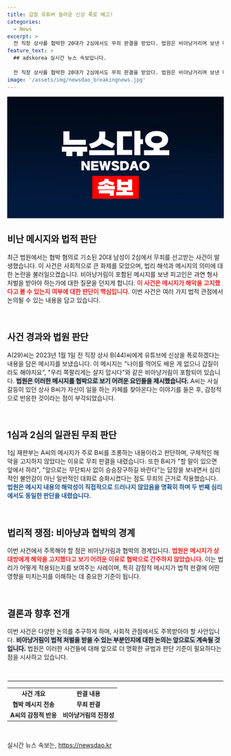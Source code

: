 ```yaml
---
title: 갑질 유튜버 놀라운 신상 폭로 예고!
categories:
  - News
excerpt: >
  전 직장 상사를 협박한 20대가 2심에서도 무죄 판결을 받았다. 법원은 비아냥거리며 보낸 메시지가 해악을 고지한 것으로 보지 않았다. 갈등 속 커뮤니케이션의 경계가 가려진 이번 사건의 뒷이야기가 궁금하다!
feature_text: >
  ## adskorea 실시간 뉴스 속보입니다.

  전 직장 상사를 협박한 20대가 2심에서도 무죄 판결을 받았다. 법원은 비아냥거리며 보낸 메시지가 해악을 고지한 것으로 보지 않았다. 갈등 속 커뮤니케이션의 경계가 가려진 이번 사건의 뒷이야기가 궁금하다!
image: '/assets/img/newsdao_breakingnews.jpg'
---
```


<p><img src="/assets/img/newsdao_breakingnews.jpg" alt="adskorea 속보" /></p>

<h2 data-ke-size="size26">비난 메시지와 법적 판단</h2>

<p data-ke-size="size16">최근 법원에서는 협박 혐의로 기소된 20대 남성이 2심에서 무죄를 선고받는 사건이 발생했습니다. 이 사건은 사회적으로 큰 화제를 모았으며, 법리 해석과 메시지의 의미에 대한 논란을 불러일으켰습니다. 비아냥거림이 포함된 메시지를 보낸 피고인은 과연 형사 처벌을 받아야 하는가에 대한 질문을 던지게 합니다. <b><span style="color: #ee2323;">이 사건은 메시지가 해악을 고지했다고 볼 수 있는지 여부에 대한 판단이 핵심입니다.</span></b> 이번 사건은 여러 가지 법적 관점에서 논의될 수 있는 내용을 담고 있습니다.</p>

<p data-ke-size="size16">&nbsp;</p>

<h2 data-ke-size="size26">사건 경과와 법원 판단</h2>

<p data-ke-size="size16">A(29)씨는 2023년 1월 1일 전 직장 상사 B(44)씨에게 유튜브에 신상을 폭로하겠다는 내용을 담은 메시지를 보냈습니다. 이 메시지는 "나이를 먹어도 배운 게 없으니 갑질이라도 해야지요", "우리 쪽팔리게는 살지 맙시다"와 같은 비아냥거림이 포함되어 있습니다. <b><span style="background-color: #21538527;">법원은 이러한 메시지를 협박으로 보기 어려운 요인들을 제시했습니다.</span></b> A씨는 사실 갈등이 있던 상사 B씨가 자신이 일을 하는 카페를 찾아온다는 이야기를 들은 후, 감정적으로 반응한 것이라는 점이 부각되었습니다.</p>

<p data-ke-size="size16">&nbsp;</p>

<h2 data-ke-size="size26">1심과 2심의 일관된 무죄 판단</h2>

<p data-ke-size="size16">1심 재판부는 A씨의 메시지가 주로 B씨를 조롱하는 내용이라고 판단하며, 구체적인 해악을 고지하지 않았다는 이유로 무죄 판결을 내렸습니다. 또한 B씨가 "할 말이 있으면 앞에서 하라", "앞으로는 무단퇴사 없이 승승장구하길 바란다"는 답장을 보내면서 심리적인 불안감이 아닌 일반적인 대화로 승화시켰다는 점도 무죄의 근거로 작용했습니다. <b><span style="color: #1a5490;">법원은 메시지 내용의 해악성이 직접적으로 드러나지 않았음을 명확히 하며 두 번째 심리에서도 동일한 판단을 내렸습니다.</span></b></p>

<p data-ke-size="size16">&nbsp;</p>

<h2 data-ke-size="size26">법리적 쟁점: 비아냥과 협박의 경계</h2>

<p data-ke-size="size16">이번 사건에서 주목해야 할 점은 비아냥거림과 협박의 경계입니다. <b><span style="color: #ee2323;">법원은 메시지가 상대방에게 해악을 고지했다고 보기 어려운 이유로 협박으로 간주하지 않았습니다.</span></b> 이는 법리가 어떻게 적용되는지를 보여주는 사례이며, 특히 감정적 메시지가 법적 판결에 어떤 영향을 미치는지를 이해하는 데 중요한 기준이 됩니다.</p>

<p data-ke-size="size16">&nbsp;</p>

<h2 data-ke-size="size26">결론과 향후 전개</h2>

<p data-ke-size="size16">이번 사건은 다양한 논의를 추구하게 하며, 사회적 관점에서도 주목받아야 할 사안입니다. <b><span style="background-color: #21538527;">비아냥거림이 법적 처벌을 받을 수 있는 부분인지에 대한 논의는 앞으로도 계속될 것입니다.</span></b> 법원은 이러한 사건들에 대해 앞으로 더 명확한 규범과 판단 기준이 필요하다는 점을 시사하고 있습니다.</p>

<p data-ke-size="size16">&nbsp;</p>

<hr style="border: 1px solid #eee;"/>

<table style="width:100%; border-collapse:collapse;">
  <tr>
    <td style="text-align: center; height: 17px;"><b>사건 개요</b></td>
    <td style="text-align: center; height: 17px;"><b>판결 내용</b></td>
  </tr>
  <tr>
    <td style="text-align: center; height: 17px;"><b>협박 메시지 전송</b></td>
    <td style="text-align: center; height: 17px;"><b>무죄 판결</b></td>
  </tr>
  <tr>
    <td style="text-align: center; height: 17px;"><b>A씨의 감정적 반응</b></td>
    <td style="text-align: center; height: 17px;"><b>비아냥거림의 진정성</b></td>
  </tr>
</table>

<p data-ke-size="size16">&nbsp;</p>
실시간 뉴스 속보는, <a href="https://newsdao.kr" rel="dofollow">https://newsdao.kr</a>


